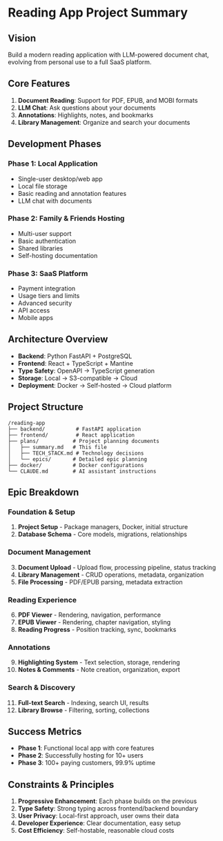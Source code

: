 # Reading App Project Summary

## Vision
Build a modern reading application with LLM-powered document chat, evolving from personal use to a full SaaS platform.

## Core Features
1. **Document Reading**: Support for PDF, EPUB, and MOBI formats
2. **LLM Chat**: Ask questions about your documents
3. **Annotations**: Highlights, notes, and bookmarks
4. **Library Management**: Organize and search your documents

## Development Phases

### Phase 1: Local Application
- Single-user desktop/web app
- Local file storage
- Basic reading and annotation features
- LLM chat with documents

### Phase 2: Family & Friends Hosting
- Multi-user support
- Basic authentication
- Shared libraries
- Self-hosting documentation

### Phase 3: SaaS Platform
- Payment integration
- Usage tiers and limits
- Advanced security
- API access
- Mobile apps

## Architecture Overview
- **Backend**: Python FastAPI + PostgreSQL
- **Frontend**: React + TypeScript + Mantine
- **Type Safety**: OpenAPI → TypeScript generation
- **Storage**: Local → S3-compatible → Cloud
- **Deployment**: Docker → Self-hosted → Cloud platform

## Project Structure
```
/reading-app
├── backend/          # FastAPI application
├── frontend/         # React application  
├── plans/           # Project planning documents
│   ├── summary.md   # This file
│   ├── TECH_STACK.md # Technology decisions
│   └── epics/       # Detailed epic planning
├── docker/          # Docker configurations
└── CLAUDE.md        # AI assistant instructions
```

## Epic Breakdown

### Foundation & Setup
1. **Project Setup** - Package managers, Docker, initial structure
2. **Database Schema** - Core models, migrations, relationships

### Document Management
3. **Document Upload** - Upload flow, processing pipeline, status tracking
4. **Library Management** - CRUD operations, metadata, organization
5. **File Processing** - PDF/EPUB parsing, metadata extraction

### Reading Experience  
6. **PDF Viewer** - Rendering, navigation, performance
7. **EPUB Viewer** - Rendering, chapter navigation, styling
8. **Reading Progress** - Position tracking, sync, bookmarks

### Annotations
9. **Highlighting System** - Text selection, storage, rendering
10. **Notes & Comments** - Note creation, organization, export

### Search & Discovery
11. **Full-text Search** - Indexing, search UI, results
12. **Library Browse** - Filtering, sorting, collections

## Success Metrics
- **Phase 1**: Functional local app with core features
- **Phase 2**: Successfully hosting for 10+ users
- **Phase 3**: 100+ paying customers, 99.9% uptime

## Constraints & Principles
1. **Progressive Enhancement**: Each phase builds on the previous
2. **Type Safety**: Strong typing across frontend/backend boundary
3. **User Privacy**: Local-first approach, user owns their data
4. **Developer Experience**: Clear documentation, easy setup
5. **Cost Efficiency**: Self-hostable, reasonable cloud costs